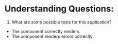# Understanding Questions:
1. What are some possible tests for this application?
* The component correctly renders.
* The component renders errors correctly